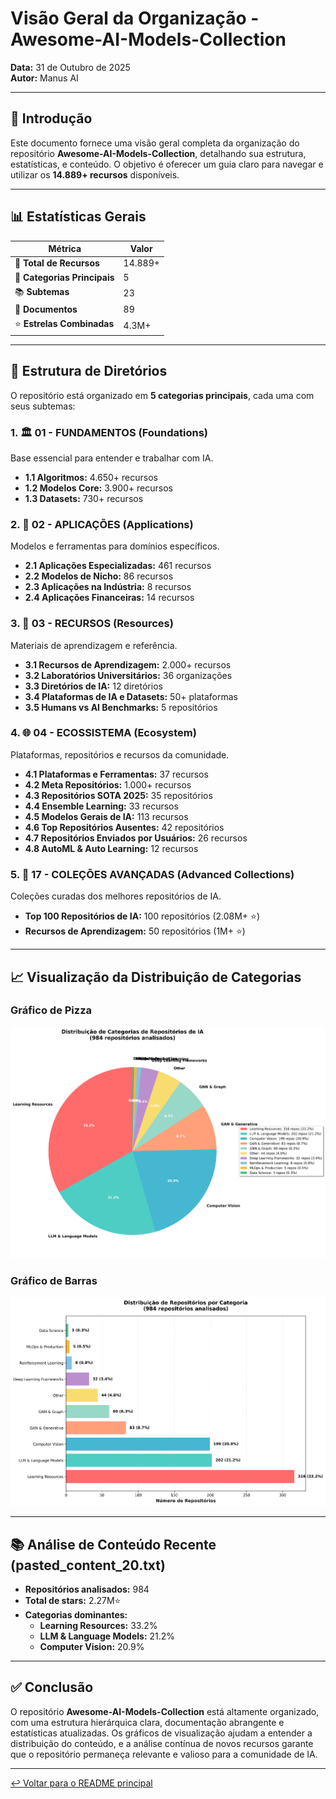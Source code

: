 # Visão Geral da Organização - Awesome-AI-Models-Collection

**Data:** 31 de Outubro de 2025  
**Autor:** Manus AI

---

## 🚀 Introdução

Este documento fornece uma visão geral completa da organização do repositório **Awesome-AI-Models-Collection**, detalhando sua estrutura, estatísticas, e conteúdo. O objetivo é oferecer um guia claro para navegar e utilizar os **14.889+ recursos** disponíveis.

---

## 📊 Estatísticas Gerais

| Métrica | Valor |
|---|---|
| 🎯 **Total de Recursos** | 14.889+ |
| 📁 **Categorias Principais** | 5 |
| 📚 **Subtemas** | 23 |
| 📄 **Documentos** | 89 |
| ⭐ **Estrelas Combinadas** | 4.3M+ |

---

## 📂 Estrutura de Diretórios

O repositório está organizado em **5 categorias principais**, cada uma com seus subtemas:

### 1. 🏛️ 01 - FUNDAMENTOS (Foundations)

Base essencial para entender e trabalhar com IA.

- **1.1 Algoritmos:** 4.650+ recursos
- **1.2 Modelos Core:** 3.900+ recursos
- **1.3 Datasets:** 730+ recursos

### 2. 🎯 02 - APLICAÇÕES (Applications)

Modelos e ferramentas para domínios específicos.

- **2.1 Aplicações Especializadas:** 461 recursos
- **2.2 Modelos de Nicho:** 86 recursos
- **2.3 Aplicações na Indústria:** 8 recursos
- **2.4 Aplicações Financeiras:** 14 recursos

### 3. 📖 03 - RECURSOS (Resources)

Materiais de aprendizagem e referência.

- **3.1 Recursos de Aprendizagem:** 2.000+ recursos
- **3.2 Laboratórios Universitários:** 36 organizações
- **3.3 Diretórios de IA:** 12 diretórios
- **3.4 Plataformas de IA e Datasets:** 50+ plataformas
- **3.5 Humans vs AI Benchmarks:** 5 repositórios

### 4. 🌐 04 - ECOSSISTEMA (Ecosystem)

Plataformas, repositórios e recursos da comunidade.

- **4.1 Plataformas e Ferramentas:** 37 recursos
- **4.2 Meta Repositórios:** 1.000+ recursos
- **4.3 Repositórios SOTA 2025:** 35 repositórios
- **4.4 Ensemble Learning:** 33 recursos
- **4.5 Modelos Gerais de IA:** 113 recursos
- **4.6 Top Repositórios Ausentes:** 42 repositórios
- **4.7 Repositórios Enviados por Usuários:** 26 recursos
- **4.8 AutoML & Auto Learning:** 12 recursos

### 5. 🌟 17 - COLEÇÕES AVANÇADAS (Advanced Collections)

Coleções curadas dos melhores repositórios de IA.

- **Top 100 Repositórios de IA:** 100 repositórios (2.08M+ ⭐)
- **Recursos de Aprendizagem:** 50 repositórios (1M+ ⭐)

---

## 📈 Visualização da Distribuição de Categorias

### Gráfico de Pizza

![Distribuição de Categorias (Pizza)](./category_distribution_pie.png)

### Gráfico de Barras

![Distribuição de Categorias (Barras)](./category_distribution_bar.png)

---

## 📚 Análise de Conteúdo Recente (pasted_content_20.txt)

- **Repositórios analisados:** 984
- **Total de stars:** 2.27M⭐
- **Categorias dominantes:**
  - **Learning Resources:** 33.2%
  - **LLM & Language Models:** 21.2%
  - **Computer Vision:** 20.9%

---

## ✅ Conclusão

O repositório **Awesome-AI-Models-Collection** está altamente organizado, com uma estrutura hierárquica clara, documentação abrangente e estatísticas atualizadas. Os gráficos de visualização ajudam a entender a distribuição do conteúdo, e a análise contínua de novos recursos garante que o repositório permaneça relevante e valioso para a comunidade de IA.

---

[↩️ Voltar para o README principal](./README.md)
